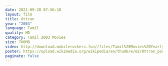 ```yaml
---
date: 2021-09-28 07:56:10
layout: film
title: Ottran
year: "2003"
language: Tamil
quality: HD
category: Tamil 2003 Movies
size: 700MB
video: http://download.mobilerockers.fun//files/Tamil%20Movies%20Yearly%20Collections/Tamil%202003%20Collections/Ottran%20(2003)/Ottran%20(2003)%20Full%20Movies/Ottran%20(2003)%20HDRip/Ottran%20(2003)%20HDRip%20Single%20Part.mp4
poster: https://upload.wikimedia.org/wikipedia/en/thumb/e/e2/Ottran_poster.jpg/220px-Ottran_poster.jpg
paginate: false
---
```

